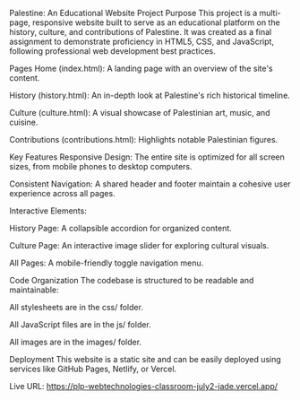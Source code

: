 Palestine: An Educational Website
Project Purpose
This project is a multi-page, responsive website built to serve as an educational platform on the history, culture, and contributions of Palestine. It was created as a final assignment to demonstrate proficiency in HTML5, CSS, and JavaScript, following professional web development best practices.

Pages
Home (index.html): A landing page with an overview of the site's content.

History (history.html): An in-depth look at Palestine's rich historical timeline.

Culture (culture.html): A visual showcase of Palestinian art, music, and cuisine.

Contributions (contributions.html): Highlights notable Palestinian figures.

Key Features
Responsive Design: The entire site is optimized for all screen sizes, from mobile phones to desktop computers.

Consistent Navigation: A shared header and footer maintain a cohesive user experience across all pages.

Interactive Elements:

History Page: A collapsible accordion for organized content.

Culture Page: An interactive image slider for exploring cultural visuals.

All Pages: A mobile-friendly toggle navigation menu.

Code Organization
The codebase is structured to be readable and maintainable:

All stylesheets are in the css/ folder.

All JavaScript files are in the js/ folder.

All images are in the images/ folder.

Deployment
This website is a static site and can be easily deployed using services like GitHub Pages, Netlify, or Vercel.

Live URL: https://plp-webtechnologies-classroom-july2-jade.vercel.app/
